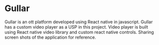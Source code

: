 # Gullar
Gullar is an ott platform developed using React native in javascript. 
Gullar has a custom video player as a USP in this project.
Video player is built using React native video library and custom react native controls.
Sharing screen shots of the application for reference.
